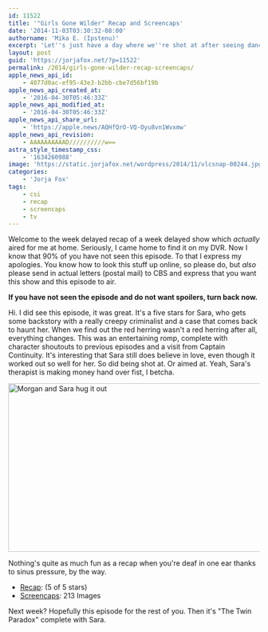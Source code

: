 ```yaml
---
id: 11522
title: '"Girls Gone Wilder" Recap and Screencaps'
date: '2014-11-03T03:30:32-08:00'
authorname: 'Mika E. (Ipstenu)'
excerpt: 'Let''s just have a day where we''re shot at after seeing dancing go-go-guys.'
layout: post
guid: 'https://jorjafox.net/?p=11522'
permalink: /2014/girls-gone-wilder-recap-screencaps/
apple_news_api_id:
    - 4077d0ac-ef95-43e3-b2bb-cbe7d56bf19b
apple_news_api_created_at:
    - '2016-04-30T05:46:33Z'
apple_news_api_modified_at:
    - '2016-04-30T05:46:33Z'
apple_news_api_share_url:
    - 'https://apple.news/AQHfQrO-VQ-Oyu8vn1Wvxmw'
apple_news_api_revision:
    - AAAAAAAAAAD//////////w==
astra_style_timestamp_css:
    - '1634260988'
image: 'https://static.jorjafox.net/wordpress/2014/11/vlcsnap-00244.jpg'
categories:
    - 'Jorja Fox'
tags:
    - csi
    - recap
    - screencaps
    - tv
---
```


Welcome to the week delayed recap of a week delayed show which _actually_ aired for me at home. Seriously, I came home to find it on my DVR. Now I know that 90% of you have not seen this episode. To that I express my apologies. You know how to look this stuff up online, so please do, but _also_ please send in actual letters (postal mail) to CBS and express that you want this show and this episode to air.

****If you have not seen the episode and do not want spoilers, turn back now.****

Hi. I did see this episode, it was great. It's a five stars for Sara, who gets some backstory with a really creepy criminalist and a case that comes back to haunt her. When we find out the red herring wasn't a red herring after all, everything changes. This was an entertaining romp, complete with character shoutouts to previous episodes and a visit from Captain Continuity. It's interesting that Sara still does believe in love, even though it worked out so well for her. So did being shot at. Or aimed at. Yeah, Sara's therapist is making money hand over fist, I betcha.

<a href="https://jorjafox.net/2014/girls-gone-wilder-recap-screencaps/vlcsnap-00273/" rel="attachment wp-att-11524"><img class="aligncenter size-large wp-image-11524" src="//jfo-static.net/wordpress/2014/11/vlcsnap-00273-900x506.jpg" alt="Morgan and Sara hug it out" width="600" height="337" /></a>

Nothing's quite as much fun as a recap when you're deaf in one ear thanks to sinus pressure, by the way.
<ul>
 	<li><a href="https://jorjafox.net/wiki/Girls_Gone_Wilder">Recap</a>: (5 of 5 stars)</li>
 	<li><a href="https://jorjafox.net/gallery/tv/csi/season15/05-girlswilder/">Screencaps</a>: 213 Images</li>
</ul>
Next week? Hopefully this episode for the rest of you. Then it's "The Twin Paradox" complete with Sara.
